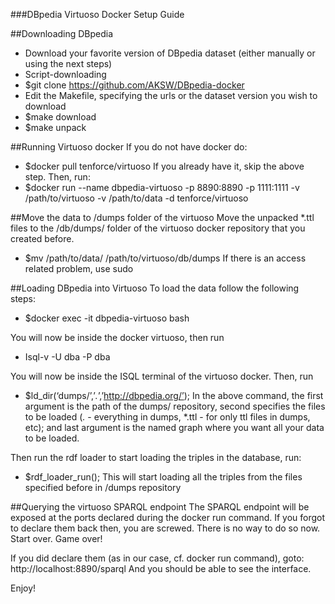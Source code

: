 ###DBpedia Virtuoso Docker Setup Guide


##Downloading DBpedia
* Download your favorite version of DBpedia dataset (either manually or using the next steps)
* Script-downloading
* $git clone https://github.com/AKSW/DBpedia-docker
* Edit the Makefile, specifying the urls or the dataset version you wish to download
* $make download
* $make unpack

##Running Virtuoso docker
If you do not have docker do:
* $docker pull tenforce/virtuoso
If you already have it, skip the above step. Then, run:
* $docker run --name dbpedia-virtuoso -p 8890:8890 -p 1111:1111 -v /path/to/virtuoso -v /path/to/data -d tenforce/virtuoso


##Move the data to /dumps folder of the virtuoso
Move the unpacked *.ttl files to the /db/dumps/ folder of the virtuoso docker repository that you created before.
* $mv /path/to/data/ /path/to/virtuoso/db/dumps
If there is an access related problem, use sudo


##Loading DBpedia into Virtuoso
To load the data follow the following steps:
* $docker exec -it dbpedia-virtuoso bash


You will now be inside the docker virtuoso, then run
* Isql-v -U dba -P dba


You will now be inside the ISQL terminal of the virtuoso docker. Then, run
* $ld_dir(‘dumps/’,’*.*’,’http://dbpedia.org/’);
In the above command, the first argument is the path of the dumps/ repository, second specifies the files to be loaded (*.* - everything in dumps, *.ttl - for only ttl files in dumps, etc); and last argument is the named graph where you want all your data to be loaded.


Then run the rdf loader to start loading the triples in the database, run:
* $rdf_loader_run();
This will start loading all the triples from the files specified before in /dumps repository


##Querying the virtuoso SPARQL endpoint
The SPARQL endpoint will be exposed at the ports declared during the docker run command. If you forgot to declare them back then, you are screwed. There is no way to do so now. Start over. Game over!


If you did declare them (as in our case, cf. docker run command), goto:
http://localhost:8890/sparql
And you should be able to see the interface.


Enjoy!
